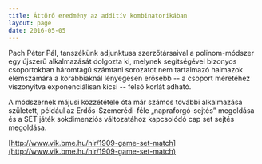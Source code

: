 ```yaml
---
title: Áttörő eredmény az additív kombinatorikában
layout: page 
date: 2016-05-05
---
```


Pach Péter Pál, tanszékünk adjunktusa szerzőtársaival a polinom-módszer egy újszerű alkalmazását  dolgozta ki, melynek segítségével bizonyos csoportokban háromtagú számtani sorozatot nem tartalmazó halmazok elemszámára a korábbiaknál lényegesen erősebb -- a csoport méretéhez viszonyítva exponenciálisan kicsi -- felső korlát adható.  

A módszernek májusi közzététele óta már számos további alkalmazása született, például az Erdős-Szemerédi-féle „napraforgó-sejtés” megoldása és a SET játék sokdimenziós változatához kapcsolódó cap set sejtés megoldása.

[http://www.vik.bme.hu/hir/1909-game-set-match](http://www.vik.bme.hu/hir/1909-game-set-match)